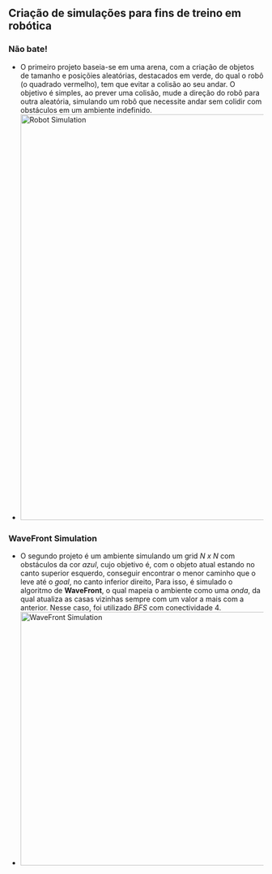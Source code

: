## Criação de simulações para fins de treino em robótica

### Não bate!
* O primeiro projeto baseia-se em uma arena, com a criação de objetos de tamanho e posiçõies aleatórias, destacados em verde, do qual o robô (o quadrado vermelho), tem que evitar a colisão ao seu andar. O objetivo é simples, ao prever uma colisão, mude a direção do robô para outra aleatória, simulando um robô que necessite andar sem colidir com obstáculos em um ambiente indefinido.
* <img src="https://i.ibb.co/JFVD1w0/Robot-Simulation.png" alt="Robot Simulation" width="800"/>

### WaveFront Simulation
* O segundo projeto é um ambiente simulando um grid *N x N* com obstáculos da cor *azul*, cujo objetivo é, com o objeto atual estando no canto superior esquerdo, conseguir encontrar o menor caminho que o leve até o *goal*, no canto inferior direito, Para isso, é simulado o algoritmo de **WaveFront**, o qual mapeia o ambiente como uma *onda*, da qual atualiza as casas vizinhas sempre com um valor a mais com a anterior. Nesse caso, foi utilizado *BFS* com conectividade 4.
* <img src="https://i.ibb.co/LYbwTcP/wavefront.gif" alt="WaveFront Simulation" width="500"/>

